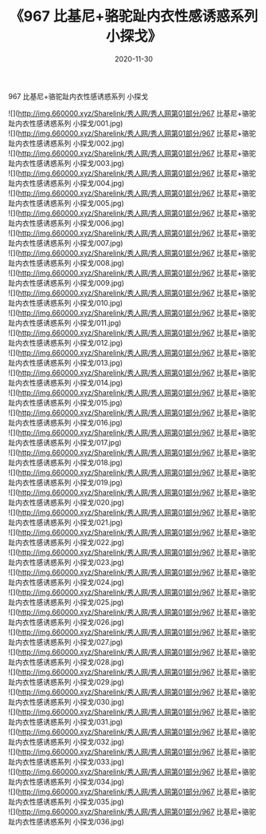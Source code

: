 ﻿---
layout: post
title:  《967 比基尼+骆驼趾内衣性感诱惑系列 小探戈》
date:   2020-11-30
img: http://img.660000.xyz/Sharelink/秀人网/秀人网第01部分/967 比基尼+骆驼趾内衣性感诱惑系列 小探戈/000.jpg
categories: [美女, 清纯, 唯美]
---

967 比基尼+骆驼趾内衣性感诱惑系列 小探戈

  ![](http://img.660000.xyz/Sharelink/秀人网/秀人网第01部分/967 比基尼+骆驼趾内衣性感诱惑系列 小探戈/001.jpg) <br> ![](http://img.660000.xyz/Sharelink/秀人网/秀人网第01部分/967 比基尼+骆驼趾内衣性感诱惑系列 小探戈/002.jpg) <br> ![](http://img.660000.xyz/Sharelink/秀人网/秀人网第01部分/967 比基尼+骆驼趾内衣性感诱惑系列 小探戈/003.jpg) <br> ![](http://img.660000.xyz/Sharelink/秀人网/秀人网第01部分/967 比基尼+骆驼趾内衣性感诱惑系列 小探戈/004.jpg) <br> ![](http://img.660000.xyz/Sharelink/秀人网/秀人网第01部分/967 比基尼+骆驼趾内衣性感诱惑系列 小探戈/005.jpg) <br> ![](http://img.660000.xyz/Sharelink/秀人网/秀人网第01部分/967 比基尼+骆驼趾内衣性感诱惑系列 小探戈/006.jpg) <br> ![](http://img.660000.xyz/Sharelink/秀人网/秀人网第01部分/967 比基尼+骆驼趾内衣性感诱惑系列 小探戈/007.jpg) <br> ![](http://img.660000.xyz/Sharelink/秀人网/秀人网第01部分/967 比基尼+骆驼趾内衣性感诱惑系列 小探戈/008.jpg) <br> ![](http://img.660000.xyz/Sharelink/秀人网/秀人网第01部分/967 比基尼+骆驼趾内衣性感诱惑系列 小探戈/009.jpg) <br> ![](http://img.660000.xyz/Sharelink/秀人网/秀人网第01部分/967 比基尼+骆驼趾内衣性感诱惑系列 小探戈/010.jpg) <br> ![](http://img.660000.xyz/Sharelink/秀人网/秀人网第01部分/967 比基尼+骆驼趾内衣性感诱惑系列 小探戈/011.jpg) <br> ![](http://img.660000.xyz/Sharelink/秀人网/秀人网第01部分/967 比基尼+骆驼趾内衣性感诱惑系列 小探戈/012.jpg) <br> ![](http://img.660000.xyz/Sharelink/秀人网/秀人网第01部分/967 比基尼+骆驼趾内衣性感诱惑系列 小探戈/013.jpg) <br> ![](http://img.660000.xyz/Sharelink/秀人网/秀人网第01部分/967 比基尼+骆驼趾内衣性感诱惑系列 小探戈/014.jpg) <br> ![](http://img.660000.xyz/Sharelink/秀人网/秀人网第01部分/967 比基尼+骆驼趾内衣性感诱惑系列 小探戈/015.jpg) <br> ![](http://img.660000.xyz/Sharelink/秀人网/秀人网第01部分/967 比基尼+骆驼趾内衣性感诱惑系列 小探戈/016.jpg) <br> ![](http://img.660000.xyz/Sharelink/秀人网/秀人网第01部分/967 比基尼+骆驼趾内衣性感诱惑系列 小探戈/017.jpg) <br> ![](http://img.660000.xyz/Sharelink/秀人网/秀人网第01部分/967 比基尼+骆驼趾内衣性感诱惑系列 小探戈/018.jpg) <br> ![](http://img.660000.xyz/Sharelink/秀人网/秀人网第01部分/967 比基尼+骆驼趾内衣性感诱惑系列 小探戈/019.jpg) <br> ![](http://img.660000.xyz/Sharelink/秀人网/秀人网第01部分/967 比基尼+骆驼趾内衣性感诱惑系列 小探戈/020.jpg) <br> ![](http://img.660000.xyz/Sharelink/秀人网/秀人网第01部分/967 比基尼+骆驼趾内衣性感诱惑系列 小探戈/021.jpg) <br> ![](http://img.660000.xyz/Sharelink/秀人网/秀人网第01部分/967 比基尼+骆驼趾内衣性感诱惑系列 小探戈/022.jpg) <br> ![](http://img.660000.xyz/Sharelink/秀人网/秀人网第01部分/967 比基尼+骆驼趾内衣性感诱惑系列 小探戈/023.jpg) <br> ![](http://img.660000.xyz/Sharelink/秀人网/秀人网第01部分/967 比基尼+骆驼趾内衣性感诱惑系列 小探戈/024.jpg) <br> ![](http://img.660000.xyz/Sharelink/秀人网/秀人网第01部分/967 比基尼+骆驼趾内衣性感诱惑系列 小探戈/025.jpg) <br> ![](http://img.660000.xyz/Sharelink/秀人网/秀人网第01部分/967 比基尼+骆驼趾内衣性感诱惑系列 小探戈/026.jpg) <br> ![](http://img.660000.xyz/Sharelink/秀人网/秀人网第01部分/967 比基尼+骆驼趾内衣性感诱惑系列 小探戈/027.jpg) <br> ![](http://img.660000.xyz/Sharelink/秀人网/秀人网第01部分/967 比基尼+骆驼趾内衣性感诱惑系列 小探戈/028.jpg) <br> ![](http://img.660000.xyz/Sharelink/秀人网/秀人网第01部分/967 比基尼+骆驼趾内衣性感诱惑系列 小探戈/029.jpg) <br> ![](http://img.660000.xyz/Sharelink/秀人网/秀人网第01部分/967 比基尼+骆驼趾内衣性感诱惑系列 小探戈/030.jpg) <br> ![](http://img.660000.xyz/Sharelink/秀人网/秀人网第01部分/967 比基尼+骆驼趾内衣性感诱惑系列 小探戈/031.jpg) <br> ![](http://img.660000.xyz/Sharelink/秀人网/秀人网第01部分/967 比基尼+骆驼趾内衣性感诱惑系列 小探戈/032.jpg) <br> ![](http://img.660000.xyz/Sharelink/秀人网/秀人网第01部分/967 比基尼+骆驼趾内衣性感诱惑系列 小探戈/033.jpg) <br> ![](http://img.660000.xyz/Sharelink/秀人网/秀人网第01部分/967 比基尼+骆驼趾内衣性感诱惑系列 小探戈/034.jpg) <br> ![](http://img.660000.xyz/Sharelink/秀人网/秀人网第01部分/967 比基尼+骆驼趾内衣性感诱惑系列 小探戈/035.jpg) <br> ![](http://img.660000.xyz/Sharelink/秀人网/秀人网第01部分/967 比基尼+骆驼趾内衣性感诱惑系列 小探戈/036.jpg) <br>